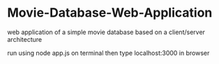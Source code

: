 # Movie-Database-Web-Application
 web application of a simple movie database based on a client/server architecture

run using node app.js on terminal
then type localhost:3000 in browser
